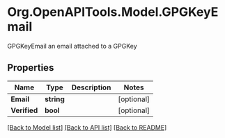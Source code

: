 # Org.OpenAPITools.Model.GPGKeyEmail
GPGKeyEmail an email attached to a GPGKey

## Properties

Name | Type | Description | Notes
------------ | ------------- | ------------- | -------------
**Email** | **string** |  | [optional] 
**Verified** | **bool** |  | [optional] 

[[Back to Model list]](../README.md#documentation-for-models) [[Back to API list]](../README.md#documentation-for-api-endpoints) [[Back to README]](../README.md)

